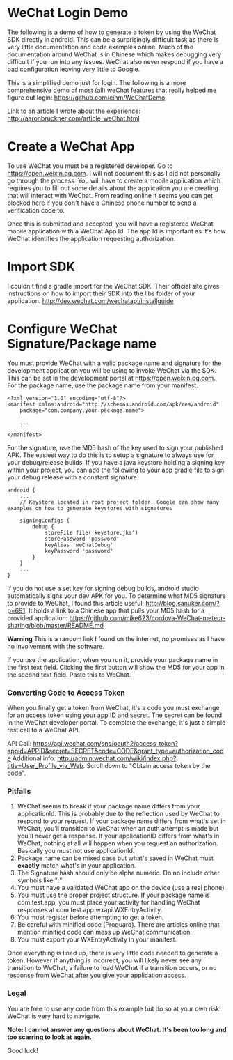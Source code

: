 # WeChat Login Demo

The following is a demo of how to generate a token by using the WeChat SDK directly in android.
This can be a surprisingly difficult task as there is very little documentation and code examples
online. Much of the documentation around WeChat is in Chinese which makes debugging very difficult
if you run into any issues. WeChat also never respond if you have a bad configuration
leaving very little to Google.

This is a simplified demo just for login. The following is a more comprehensive demo of most (all) 
weChat features that really helped me figure out login: https://github.com/cihm/WeChatDemo

Link to an article I wrote about the experience: http://aaronbruckner.com/article_weChat.html

# Create a WeChat App

To use WeChat you must be a registered developer. Go to https://open.weixin.qq.com. I will not
document this as I did not personally go through the process. You will have to create a mobile 
application which requires you to fill out some details about the application you are creating
that will interact with WeChat. From reading online it seems you can get blocked here if you
don't have a Chinese phone number to send a verification code to.

Once this is submitted and accepted, you will have a registered WeChat mobile application with
a WeChat App Id. The app Id is important as it's how WeChat identifies the application requesting
authorization.

# Import SDK

I couldn't find a gradle import for the WeChat SDK. Their official site gives instructions on how
to import their SDK into the libs folder of your application. http://dev.wechat.com/wechatapi/installguide

# Configure WeChat Signature/Package name

You must provide WeChat with a valid package name and signature for the development application
you will be using to invoke WeChat via the SDK. This can be set in the development portal at
https://open.weixin.qq.com. For the package name, use the package name from your manifest.

```
<?xml version="1.0" encoding="utf-8"?>
<manifest xmlns:android="http://schemas.android.com/apk/res/android"
    package="com.company.your.package.name">

    ...

</manifest>
```

For the signature, use the MD5 hash of the key used to sign your published APK. The easiest way to do this is
to setup a signature to always use for your debug/release builds. If you have a java keystore holding a signing
key within your project, you can add the following to your app gradle file to sign your debug release with 
a constant signature:

```
android {
    ...
    // Keystore located in root project folder. Google can show many examples on how to generate keystores with signatures
    
    signingConfigs {
        debug {
            storeFile file('keystore.jks')
            storePassword 'password'
            keyAlias 'weChatDebug'
            keyPassword 'password'
        }
    }
    ...
}
```

If you do not use a set key for signing debug builds, android studio automatically signs your dev APK for you.
To determine what MD5 signature to provide to WeChat, I found this article useful: http://blog.sanuker.com/?p=691.
It holds a link to a Chinese app that pulls your MD5 hash for a provided application: 
https://github.com/mike623/cordova-WeChat-meteor-sharing/blob/master/README.md

**Warning** This is a random link I found on the internet, no promises as I have no involvement with the software.

If you use the application, when you run it, provide your package name in the first text field. Clicking the first 
button will show the MD5 for your app in the second text field. Paste this to WeChat.

### Converting Code to Access Token

When you finally get a token from WeChat, it's a code you must exchange for an access token using your
app ID and secret. The secret can be found in the WeChat developer portal.
To complete the exchange, it's just a simple rest call to a WeChat API.

API Call: https://api.wechat.com/sns/oauth2/access_token?appid=APPID&secret=SECRET&code=CODE&grant_type=authorization_code
Additional info: http://admin.wechat.com/wiki/index.php?title=User_Profile_via_Web. Scroll down to "Obtain access token by the code".

### Pitfalls

1. WeChat seems to break if your package name differs from your applicationId. This is probably due to the reflection
used by WeChat to respond to your request. If your package name differs from what's set in WeChat, you'll transition
to WeChat when an auth attempt is made but you'll never get a response. If your applicationID differs from what's 
in WeChat, nothing at all will happen when you request an authorization. Basically you must not use applicationId.
2. Package name can be mixed case but what's saved in WeChat must **exactly** match what's in your application.
3. The Signature hash should only be alpha numeric. Do no include other symbols like ":"
4. You must have a validated WeChat app on the device (use a real phone).
5. You must use the proper project structure. If your package name is com.test.app, you must place your activity for handling WeChat responses at com.test.app.wxapi.WXEntryActivity.
6. You must register before attempting to get a token.
7. Be careful with minified code (Proguard). There are articles online that mention minified code can mess up WeChat communication.
8. You must export your WXEntryActivity in your manifest.

Once everything is lined up, there is very little code needed to generate a token. However if anything is incorrect,
you will likely never see any transition to WeChat, a failure to load WeChat if a transition occurs, or no response 
from WeChat after you give your application access.

### Legal

You are free to use any code from this example but do so at your own risk! WeChat is very hard to navigate.

**Note: I cannot answer any questions about WeChat. It's been too long and too scarring to look at again.**

Good luck!
